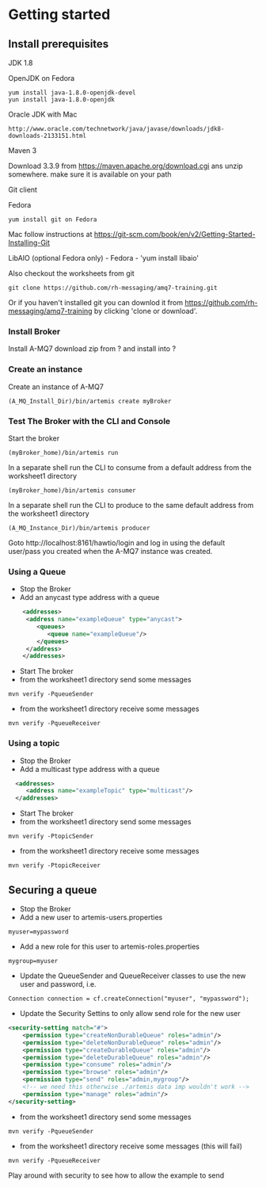 # Getting started
## Install prerequisites

JDK 1.8
 
OpenJDK on Fedora
    
    yum install java-1.8.0-openjdk-devel
    yun install java-1.8.0-openjdk
    
Oracle JDK with  Mac

    http://www.oracle.com/technetwork/java/javase/downloads/jdk8-downloads-2133151.html
    
Maven 3

Download 3.3.9 from https://maven.apache.org/download.cgi ans unzip somewhere.
make sure it is available on your path

Git client

Fedora
    
    yum install git on Fedora

Mac 
    follow instructions at https://git-scm.com/book/en/v2/Getting-Started-Installing-Git
    

LibAIO (optional Fedora only) - Fedora - 'yum install libaio'


Also checkout the worksheets from git

    git clone https://github.com/rh-messaging/amq7-training.git
    
Or if you haven't installed git you can downlod it from https://github.com/rh-messaging/amq7-training
by clicking 'clone or download'.



### Install Broker

Install A-MQ7 download zip from ? and install into ?

### Create an instance

Create an instance of A-MQ7
```code
(A_MQ_Install_Dir)/bin/artemis create myBroker
```
### Test The Broker with the CLI and Console
Start the broker
```code
(myBroker_home)/bin/artemis run
```
In a separate shell run the CLI to consume from a default address from the worksheet1 directory 
```code
(myBroker_home)/bin/artemis consumer
```
In a separate shell run the CLI to produce to the same default address from the worksheet1 directory 
```code
(A_MQ_Instance_Dir)/bin/artemis producer
```
Goto http://localhost:8161/hawtio/login and log in using the default user/pass you created when the A-MQ7 instance was created.

### Using a Queue

-   Stop the Broker
-   Add an anycast type address with a queue 
```xml 
    <addresses>
     <address name="exampleQueue" type="anycast">
        <queues>
           <queue name="exampleQueue"/>
        </queues>
     </address>
    </addresses>
```

-   Start The broker
-   from the worksheet1 directory send some messages
```code
mvn verify -PqueueSender
```
-   from the worksheet1 directory receive some messages
```code
mvn verify -PqueueReceiver
```
### Using a topic

-   Stop the Broker
-   Add a multicast type address with a queue 
```xml 
  <addresses>
     <address name="exampleTopic" type="multicast"/>
  </addresses>
```

-   Start The broker
-   from the worksheet1 directory send some messages
```code
mvn verify -PtopicSender
```
-   from the worksheet1 directory receive some messages
```code
mvn verify -PtopicReceiver
```

## Securing a queue

-   Stop the Broker
-   Add a new user to artemis-users.properties
```code
myuser=mypassword
```

-   Add a new role for this user to artemis-roles.properties
```code
mygroup=myuser
```

-   Update the QueueSender and QueueReceiver classes to use the new user and password, i.e.
```code
Connection connection = cf.createConnection("myuser", "mypassword");
```

-   Update the Security Settins to only allow send role for the new user
```xml
<security-setting match="#">
    <permission type="createNonDurableQueue" roles="admin"/>
    <permission type="deleteNonDurableQueue" roles="admin"/>
    <permission type="createDurableQueue" roles="admin"/>
    <permission type="deleteDurableQueue" roles="admin"/>
    <permission type="consume" roles="admin"/>
    <permission type="browse" roles="admin"/>
    <permission type="send" roles="admin,mygroup"/>
    <!-- we need this otherwise ./artemis data imp wouldn't work -->
    <permission type="manage" roles="admin"/>
</security-setting>
```

-  from the worksheet1 directory send some messages
```code
mvn verify -PqueueSender
```
-   from the worksheet1 directory receive some messages (this will fail)
```code
mvn verify -PqueueReceiver
``` 

Play around with security to see how to allow the example to send
